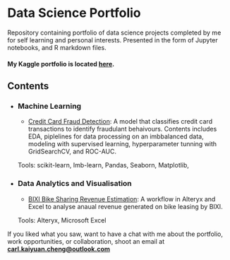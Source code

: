 # Data Science Portfolio
Repository containing portfolio of data science projects completed by me for self learning and personal interests. Presented in the form of Jupyter notebooks, and R markdown files.

#### My Kaggle portfolio is located [here](https://www.kaggle.com/carlkcheng).

## Contents

- ### Machine Learning

	- [Credit Card Fraud Detection](): A model that classifies credit card transactions to identify fraudulant behaivours. Contents includes EDA, piplelines for data processing on an imbbalanced data, modeling with supervised learning, hyperparameter tunning with GridSearchCV, and ROC-AUC.

	Tools: scikit-learn, Imb-learn, Pandas, Seaborn, Matplotlib,  

- ### Data Analytics and Visualisation

	- [BIXI Bike Sharing Revenue Estimation](): A workflow in Alteryx and Excel to analyse anaual revenue generated on bike leasing by BIXI.

	Tools: Alteryx, Microsoft Excel

If you liked what you saw, want to have a chat with me about the portfolio, work opportunities, or collaboration, shoot an email at **carl.kaiyuan.cheng@outlook.com**
